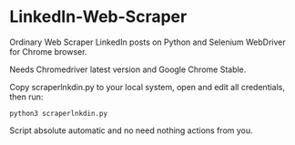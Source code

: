 # LinkedIn-Web-Scraper
Ordinary Web Scraper LinkedIn posts on Python and Selenium WebDriver for Chrome browser.

Needs Chromedriver latest version and Google Chrome Stable.

Copy scraperlnkdin.py to your local system, open and edit all credentials, then run:

```python3 scraperlnkdin.py```

Script absolute automatic and no need nothing actions from you.
